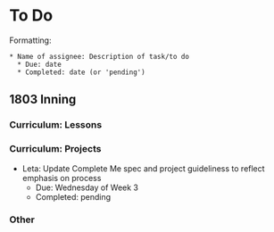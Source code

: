 # To Do

Formatting:

```
* Name of assignee: Description of task/to do
  * Due: date
  * Completed: date (or 'pending')
```

## 1803 Inning

### Curriculum: Lessons


### Curriculum: Projects

* Leta: Update Complete Me spec and project guideliness to reflect emphasis on process
  * Due: Wednesday of Week 3
  * Completed: pending

### Other
